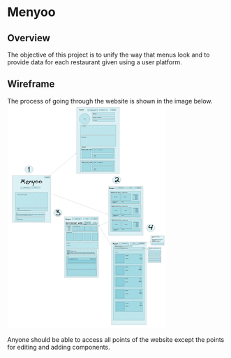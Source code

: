 # Menyoo

## Overview
The objective of this project is to unify the way that menus look and to provide data for each restaurant given using a user platform.

## Wireframe
The process of going through the website is shown in the image below.
![Wireframe](/public/assets-1/wireframe2.png)

Anyone should be able to access all points of the website except the points for editing and adding components.


